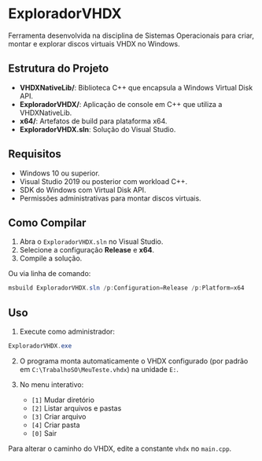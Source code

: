 # ExploradorVHDX

Ferramenta desenvolvida na disciplina de Sistemas Operacionais para criar, montar e explorar discos virtuais VHDX no Windows.

## Estrutura do Projeto

* **VHDXNativeLib/**: Biblioteca C++ que encapsula a Windows Virtual Disk API.
* **ExploradorVHDX/**: Aplicação de console em C++ que utiliza a VHDXNativeLib.
* **x64/**: Artefatos de build para plataforma x64.
* **ExploradorVHDX.sln**: Solução do Visual Studio.

## Requisitos

* Windows 10 ou superior.
* Visual Studio 2019 ou posterior com workload C++.
* SDK do Windows com Virtual Disk API.
* Permissões administrativas para montar discos virtuais.

## Como Compilar

1. Abra o `ExploradorVHDX.sln` no Visual Studio.
2. Selecione a configuração **Release** e **x64**.
3. Compile a solução.

Ou via linha de comando:

```powershell
msbuild ExploradorVHDX.sln /p:Configuration=Release /p:Platform=x64
```

## Uso

1. Execute como administrador:

```powershell
ExploradorVHDX.exe
```

2. O programa monta automaticamente o VHDX configurado (por padrão em `C:\TrabalhoSO\MeuTeste.vhdx`) na unidade `E:`.
3. No menu interativo:

   * `[1]` Mudar diretório
   * `[2]` Listar arquivos e pastas
   * `[3]` Criar arquivo
   * `[4]` Criar pasta
   * `[0]` Sair

Para alterar o caminho do VHDX, edite a constante `vhdx` no `main.cpp`.
